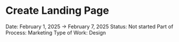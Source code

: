 # Create Landing Page

Date: February 1, 2025 → February 7, 2025
Status: Not started
Part of Process: Marketing
Type of Work: Design
